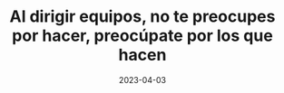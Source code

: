 ---
episode: 88
date: "2023-04-03"
title: Al dirigir equipos, no te preocupes por hacer, preocúpate por los que hacen
guest: Andrés Velásquez
business: RobinFood
category: Producto
description: Acompáñanos con Andrés Velásquez, Head of Product en RobinFood, la startup de cloud kitchens que abrirá miles de sucursales en Latinoamérica con su sistema escalable.
insights:
  - <b>La mejor forma de incrementar es usando escuadras de producto.</b> En RobinFood separan sus distintos squads por producto y cada una de ellas es responsable de su set de funcionalidades. 
  - <b>No ignores la importancia del componente físico.</b> RobinFood digitaliza toda la experiencia de servicio en restaurantes pero contempla conservar los espacios, ya que han comprobado que así pueden ofrecer una experiencia que el delivery no. 
  - <b>Al dirigir equipos, no te preocupes por hacer, preocúpate por los que hacen.</b> Andrés nos dice que si nos enfocamos en el equipo, el trabajo sucederá de la manera correcta. 
  - <b>No importa de donde venga la idea, hay que experimentar.</b> Andrés nos cuenta que en RobinFood se prueban todas las ideas para comprobar si pueden aportar o no al negocio.
---
